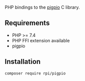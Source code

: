 PHP bindings to the [pigpio](http://abyz.me.uk/rpi/pigpio/) C library.


Requirements
--------

* PHP >= 7.4
* PHP FFI extension available
* pigpio

Installation
------------
``
    composer require rpi/pigpio
``